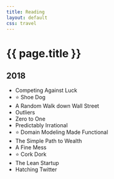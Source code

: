 ```yaml
---
title: Reading
layout: default
css: travel
---
```


# {{ page.title }}

## 2018

- Competing Against Luck
- ⭐️ Shoe Dog
- A Random Walk down Wall Street
- Outliers
- Zero to One
- Predictably Irrational
- ⭐️ Domain Modeling Made Functional
- The Simple Path to Wealth
- A Fine Mess
- ⭐️ Cork Dork
- The Lean Startup
- Hatching Twitter
